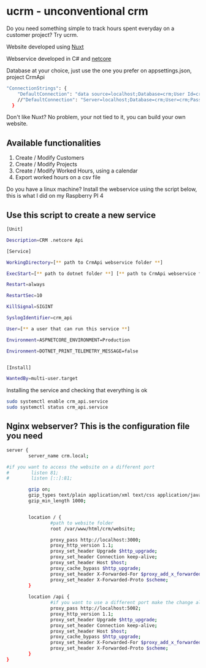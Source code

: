 # ucrm - unconventional crm

Do you need something simple to track hours spent everyday on a customer project? Try ucrm.

Website developed using [Nuxt](https://nuxtjs.org/)

Webservice developed in C# and [netcore](https://dotnet.microsoft.com/download)

Database at your choice, just use the one you prefer on appsettings.json, project CrmApi

```bash
"ConnectionStrings": {
    "DefaultConnection": "data source=localhost;Database=crm;User Id=crm;Password=a_complicated_password;multipleactiveresultsets=true;Integrated Security=False",
    //"DefaultConnection": "Server=localhost;Database=crm;User=crm;Password=a_complicated_password;"
  }
````

Don't like Nuxt? No problem, your not tied to it, you can build your own website.

## Available functionalities

1. Create / Modify Customers
2. Create / Modify Projects
3. Create / Modify Worked Hours, using a calendar
4. Export worked hours on a csv file

Do you have a linux machine? Install the webservice using the script below, this is what I did on my Raspberry PI 4

## Use this script to create a new service

```bash
[Unit]

Description=CRM .netcore Api

[Service]

WorkingDirectory=[** path to CrmApi webservice folder **]

ExecStart=[** path to dotnet folder **] [** path to CrmApi webservice folder **]/CrmApi.dll

Restart=always

RestartSec=10

KillSignal=SIGINT

SyslogIdentifier=crm_api

User=[** a user that can run this service **]

Environment=ASPNETCORE_ENVIRONMENT=Production

Environment=DOTNET_PRINT_TELEMETRY_MESSAGE=false


[Install]

WantedBy=multi-user.target
```

Installing the service and checking that everything is ok

```bash
sudo systemctl enable crm_api.service
sudo systemctl status crm_api.service
```

## Nginx webserver? This is the configuration file you need


```bash
server {
        server_name crm.local;

#if you want to access the website on a different port
#        listen 81;
#        listen [::]:81;

        gzip on;
        gzip_types text/plain application/xml text/css application/javascript;
        gzip_min_length 1000;


        location / {
                #path to website folder
                root /var/www/html/crm/website;

                proxy_pass http://localhost:3000;
                proxy_http_version 1.1;
                proxy_set_header Upgrade $http_upgrade;
                proxy_set_header Connection keep-alive;
                proxy_set_header Host $host;
                proxy_cache_bypass $http_upgrade;
                proxy_set_header X-Forwarded-For $proxy_add_x_forwarded_for;
                proxy_set_header X-Forwarded-Proto $scheme;
        }
        
        location /api {
                #if you want to use a different port make the change also in appsettings.json file on CrmApi project
                proxy_pass http://localhost:5002;
                proxy_http_version 1.1;
                proxy_set_header Upgrade $http_upgrade;
                proxy_set_header Connection keep-alive;
                proxy_set_header Host $host;
                proxy_cache_bypass $http_upgrade;
                proxy_set_header X-Forwarded-For $proxy_add_x_forwarded_for;
                proxy_set_header X-Forwarded-Proto $scheme;
        }
}
```
